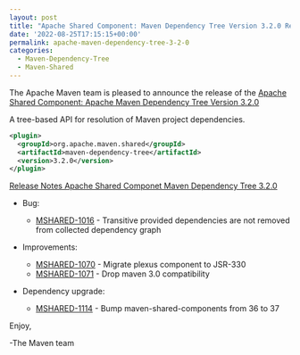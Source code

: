 ```yaml
---
layout: post
title: "Apache Shared Component: Maven Dependency Tree Version 3.2.0 Released"
date: '2022-08-25T17:15:15+00:00'
permalink: apache-maven-dependency-tree-3-2-0
categories:
  - Maven-Dependency-Tree
  - Maven-Shared
---
```

The Apache Maven team is pleased to announce the release of the
[Apache Shared Component: Apache Maven Dependency Tree Version 3.2.0](https://maven.apache.org/shared/maven-dependency-tree/)

A tree-based API for resolution of Maven project dependencies.

```xml
<plugin>
  <groupId>org.apache.maven.shared</groupId>
  <artifactId>maven-dependency-tree</artifactId>
  <version>3.2.0</version>
</plugin>
```

[Release Notes Apache Shared Componet Maven Dependency Tree 3.2.0](https://issues.apache.org/jira/secure/ReleaseNote.jspa?projectId=12317922&version=12351759)

* Bug:

    * [MSHARED-1016](https://issues.apache.org/jira/browse/MSHARED-1016) - Transitive provided dependencies are not removed from collected dependency graph

* Improvements:

    * [MSHARED-1070](https://issues.apache.org/jira/browse/MSHARED-1070) - Migrate plexus component to JSR-330
    * [MSHARED-1071](https://issues.apache.org/jira/browse/MSHARED-1071) - Drop maven 3.0 compatibility

* Dependency upgrade:

    * [MSHARED-1114](https://issues.apache.org/jira/browse/MSHARED-1114) - Bump maven-shared-components from 36 to 37

Enjoy,

-The Maven team
